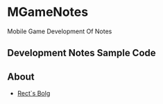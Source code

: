 MGameNotes
==========

Mobile Game Development Of Notes

## Development Notes Sample Code


## About

* [Rect`s Bolg](www.shadowkong.com)
